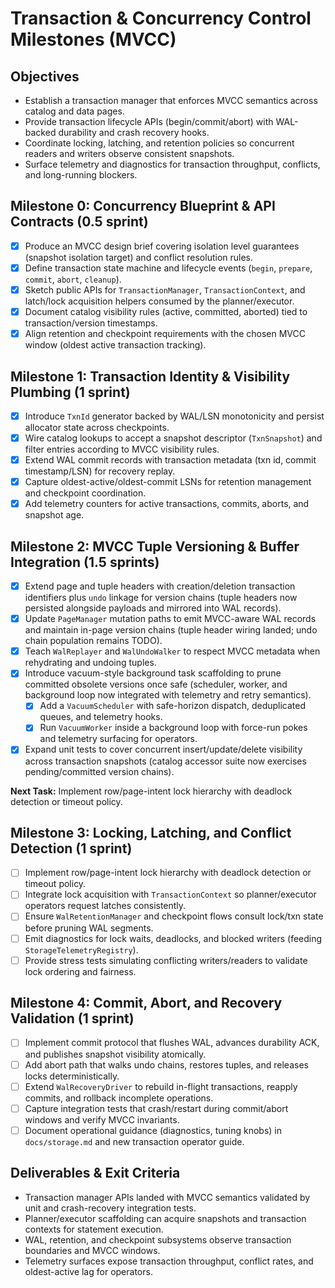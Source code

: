 # Transaction & Concurrency Control Milestones (MVCC)

## Objectives
- Establish a transaction manager that enforces MVCC semantics across catalog and data pages.
- Provide transaction lifecycle APIs (begin/commit/abort) with WAL-backed durability and crash recovery hooks.
- Coordinate locking, latching, and retention policies so concurrent readers and writers observe consistent snapshots.
- Surface telemetry and diagnostics for transaction throughput, conflicts, and long-running blockers.

## Milestone 0: Concurrency Blueprint & API Contracts (0.5 sprint)
- [x] Produce an MVCC design brief covering isolation level guarantees (snapshot isolation target) and conflict resolution rules.
- [x] Define transaction state machine and lifecycle events (`begin`, `prepare`, `commit`, `abort`, `cleanup`).
- [x] Sketch public APIs for `TransactionManager`, `TransactionContext`, and latch/lock acquisition helpers consumed by the planner/executor.
- [x] Document catalog visibility rules (active, committed, aborted) tied to transaction/version timestamps.
- [x] Align retention and checkpoint requirements with the chosen MVCC window (oldest active transaction tracking).

## Milestone 1: Transaction Identity & Visibility Plumbing (1 sprint)
- [x] Introduce `TxnId` generator backed by WAL/LSN monotonicity and persist allocator state across checkpoints.
- [x] Wire catalog lookups to accept a snapshot descriptor (`TxnSnapshot`) and filter entries according to MVCC visibility rules.
- [x] Extend WAL commit records with transaction metadata (txn id, commit timestamp/LSN) for recovery replay.
- [x] Capture oldest-active/oldest-commit LSNs for retention management and checkpoint coordination.
- [x] Add telemetry counters for active transactions, commits, aborts, and snapshot age.

## Milestone 2: MVCC Tuple Versioning & Buffer Integration (1.5 sprints)
- [x] Extend page and tuple headers with creation/deletion transaction identifiers plus `undo` linkage for version chains (tuple headers now persisted alongside payloads and mirrored into WAL records).
- [x] Update `PageManager` mutation paths to emit MVCC-aware WAL records and maintain in-page version chains (tuple header wiring landed; undo chain population remains TODO).
- [x] Teach `WalReplayer` and `WalUndoWalker` to respect MVCC metadata when rehydrating and undoing tuples.
- [x] Introduce vacuum-style background task scaffolding to prune committed obsolete versions once safe (scheduler, worker, and background loop now integrated with telemetry and retry semantics).
	- [x] Add a `VacuumScheduler` with safe-horizon dispatch, deduplicated queues, and telemetry hooks.
	- [x] Run `VacuumWorker` inside a background loop with force-run pokes and telemetry surfacing for operators.
- [x] Expand unit tests to cover concurrent insert/update/delete visibility across transaction snapshots (catalog accessor suite now exercises pending/committed version chains).

**Next Task:** Implement row/page-intent lock hierarchy with deadlock detection or timeout policy.

## Milestone 3: Locking, Latching, and Conflict Detection (1 sprint)
- [ ] Implement row/page-intent lock hierarchy with deadlock detection or timeout policy.
- [ ] Integrate lock acquisition with `TransactionContext` so planner/executor operators request latches consistently.
- [ ] Ensure `WalRetentionManager` and checkpoint flows consult lock/txn state before pruning WAL segments.
- [ ] Emit diagnostics for lock waits, deadlocks, and blocked writers (feeding `StorageTelemetryRegistry`).
- [ ] Provide stress tests simulating conflicting writers/readers to validate lock ordering and fairness.

## Milestone 4: Commit, Abort, and Recovery Validation (1 sprint)
- [ ] Implement commit protocol that flushes WAL, advances durability ACK, and publishes snapshot visibility atomically.
- [ ] Add abort path that walks undo chains, restores tuples, and releases locks deterministically.
- [ ] Extend `WalRecoveryDriver` to rebuild in-flight transactions, reapply commits, and rollback incomplete operations.
- [ ] Capture integration tests that crash/restart during commit/abort windows and verify MVCC invariants.
- [ ] Document operational guidance (diagnostics, tuning knobs) in `docs/storage.md` and new transaction operator guide.

## Deliverables & Exit Criteria
- Transaction manager APIs landed with MVCC semantics validated by unit and crash-recovery integration tests.
- Planner/executor scaffolding can acquire snapshots and transaction contexts for statement execution.
- WAL, retention, and checkpoint subsystems observe transaction boundaries and MVCC windows.
- Telemetry surfaces expose transaction throughput, conflict rates, and oldest-active lag for operators.
